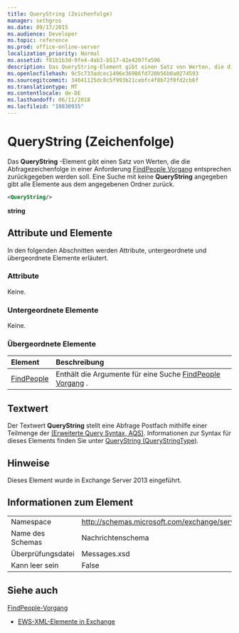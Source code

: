 ```yaml
---
title: QueryString (Zeichenfolge)
manager: sethgros
ms.date: 09/17/2015
ms.audience: Developer
ms.topic: reference
ms.prod: office-online-server
localization_priority: Normal
ms.assetid: f81b1b3d-9fe4-4ab3-b517-42e4207fa596
description: Das QueryString-Element gibt einen Satz von Werten, die die Abfragezeichenfolge in einer FindPeople Vorgang Anforderung entsprechen zurückgegeben werden soll. Eine Suche mit keine angegebenen QueryString gibt alle Elemente aus dem angegebenen Ordner zurück.
ms.openlocfilehash: 9c5c733adcec1496e36986fd720b56b0a0274593
ms.sourcegitcommit: 34041125dc8c5f993b21cebfc4f8b72f0fd2cb6f
ms.translationtype: MT
ms.contentlocale: de-DE
ms.lasthandoff: 06/11/2018
ms.locfileid: "19830935"
---
```

# <a name="querystring-string"></a>QueryString (Zeichenfolge)

Das **QueryString** -Element gibt einen Satz von Werten, die die Abfragezeichenfolge in einer Anforderung [FindPeople Vorgang](findpeople-operation.md) entsprechen zurückgegeben werden soll. Eine Suche mit keine **QueryString** angegeben gibt alle Elemente aus dem angegebenen Ordner zurück. 
  
```XML
<QueryString/> 
```

 **string**
## <a name="attributes-and-elements"></a>Attribute und Elemente

In den folgenden Abschnitten werden Attribute, untergeordnete und übergeordnete Elemente erläutert.
  
### <a name="attributes"></a>Attribute

Keine.
  
### <a name="child-elements"></a>Untergeordnete Elemente

Keine.
  
### <a name="parent-elements"></a>Übergeordnete Elemente

|**Element**|**Beschreibung**|
|:-----|:-----|
|[FindPeople](findpeople.md) <br/> |Enthält die Argumente für eine Suche [FindPeople Vorgang](findpeople-operation.md) .  <br/> |
   
## <a name="text-value"></a>Textwert

Der Textwert **QueryString** stellt eine Abfrage Postfach mithilfe einer Teilmenge der [(Erweiterte Query Syntax, AQS)](http://msdn.microsoft.com/en-us/library/aa965711%28VS.85%29.aspx). Informationen zur Syntax für dieses Elements finden Sie unter [QueryString (QueryStringType)](querystring-querystringtype.md).
  
## <a name="remarks"></a>Hinweise

Dieses Element wurde in Exchange Server 2013 eingeführt.
  
## <a name="element-information"></a>Informationen zum Element

|||
|:-----|:-----|
|Namespace  <br/> |http://schemas.microsoft.com/exchange/services/2006/messages  <br/> |
|Name des Schemas  <br/> |Nachrichtenschema  <br/> |
|Überprüfungsdatei  <br/> |Messages.xsd  <br/> |
|Kann leer sein  <br/> |False  <br/> |
   
## <a name="see-also"></a>Siehe auch



[FindPeople-Vorgang](findpeople-operation.md)


- [EWS-XML-Elemente in Exchange](ews-xml-elements-in-exchange.md)


